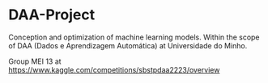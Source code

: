 # DAA-Project

Conception and optimization of machine learning models. Within the scope of DAA (Dados e Aprendizagem Automática) at Universidade do Minho.

Group MEI 13 at https://www.kaggle.com/competitions/sbstpdaa2223/overview
